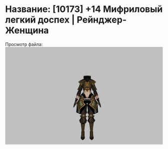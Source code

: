 # Название: [10173] +14 Мифриловый легкий доспех | Рейнджер-Женщина

Просмотр файла:
![p030021.png](p030021.png)